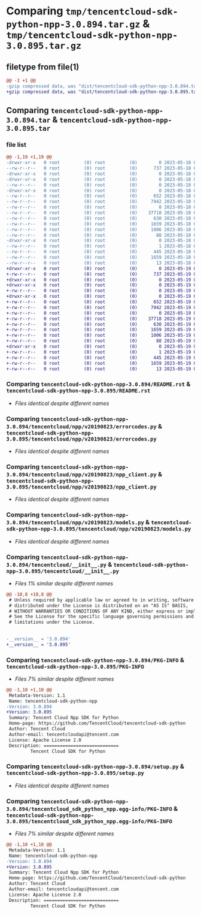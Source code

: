 # Comparing `tmp/tencentcloud-sdk-python-npp-3.0.894.tar.gz` & `tmp/tencentcloud-sdk-python-npp-3.0.895.tar.gz`

## filetype from file(1)

```diff
@@ -1 +1 @@
-gzip compressed data, was "dist/tencentcloud-sdk-python-npp-3.0.894.tar", last modified: Thu May 18 00:32:45 2023, max compression
+gzip compressed data, was "dist/tencentcloud-sdk-python-npp-3.0.895.tar", last modified: Fri May 19 02:56:23 2023, max compression
```

## Comparing `tencentcloud-sdk-python-npp-3.0.894.tar` & `tencentcloud-sdk-python-npp-3.0.895.tar`

### file list

```diff
@@ -1,19 +1,19 @@
-drwxr-xr-x   0 root         (0) root         (0)        0 2023-05-18 00:32:45.000000 tencentcloud-sdk-python-npp-3.0.894/
--rw-r--r--   0 root         (0) root         (0)      737 2023-05-18 00:32:45.000000 tencentcloud-sdk-python-npp-3.0.894/README.rst
-drwxr-xr-x   0 root         (0) root         (0)        0 2023-05-18 00:32:45.000000 tencentcloud-sdk-python-npp-3.0.894/tencentcloud/
-drwxr-xr-x   0 root         (0) root         (0)        0 2023-05-18 00:32:45.000000 tencentcloud-sdk-python-npp-3.0.894/tencentcloud/npp/
--rw-r--r--   0 root         (0) root         (0)        0 2023-05-18 00:32:45.000000 tencentcloud-sdk-python-npp-3.0.894/tencentcloud/npp/__init__.py
-drwxr-xr-x   0 root         (0) root         (0)        0 2023-05-18 00:32:45.000000 tencentcloud-sdk-python-npp-3.0.894/tencentcloud/npp/v20190823/
--rw-r--r--   0 root         (0) root         (0)      652 2023-05-18 00:32:45.000000 tencentcloud-sdk-python-npp-3.0.894/tencentcloud/npp/v20190823/errorcodes.py
--rw-r--r--   0 root         (0) root         (0)     7942 2023-05-18 00:32:45.000000 tencentcloud-sdk-python-npp-3.0.894/tencentcloud/npp/v20190823/npp_client.py
--rw-r--r--   0 root         (0) root         (0)        0 2023-05-18 00:32:45.000000 tencentcloud-sdk-python-npp-3.0.894/tencentcloud/npp/v20190823/__init__.py
--rw-r--r--   0 root         (0) root         (0)    37718 2023-05-18 00:32:45.000000 tencentcloud-sdk-python-npp-3.0.894/tencentcloud/npp/v20190823/models.py
--rw-r--r--   0 root         (0) root         (0)      630 2023-05-18 00:32:45.000000 tencentcloud-sdk-python-npp-3.0.894/tencentcloud/__init__.py
--rw-r--r--   0 root         (0) root         (0)     1659 2023-05-18 00:32:45.000000 tencentcloud-sdk-python-npp-3.0.894/PKG-INFO
--rw-r--r--   0 root         (0) root         (0)     1006 2023-05-18 00:32:45.000000 tencentcloud-sdk-python-npp-3.0.894/setup.py
--rw-r--r--   0 root         (0) root         (0)       88 2023-05-18 00:32:45.000000 tencentcloud-sdk-python-npp-3.0.894/setup.cfg
-drwxr-xr-x   0 root         (0) root         (0)        0 2023-05-18 00:32:45.000000 tencentcloud-sdk-python-npp-3.0.894/tencentcloud_sdk_python_npp.egg-info/
--rw-r--r--   0 root         (0) root         (0)        1 2023-05-18 00:32:45.000000 tencentcloud-sdk-python-npp-3.0.894/tencentcloud_sdk_python_npp.egg-info/dependency_links.txt
--rw-r--r--   0 root         (0) root         (0)      445 2023-05-18 00:32:45.000000 tencentcloud-sdk-python-npp-3.0.894/tencentcloud_sdk_python_npp.egg-info/SOURCES.txt
--rw-r--r--   0 root         (0) root         (0)     1659 2023-05-18 00:32:45.000000 tencentcloud-sdk-python-npp-3.0.894/tencentcloud_sdk_python_npp.egg-info/PKG-INFO
--rw-r--r--   0 root         (0) root         (0)       13 2023-05-18 00:32:45.000000 tencentcloud-sdk-python-npp-3.0.894/tencentcloud_sdk_python_npp.egg-info/top_level.txt
+drwxr-xr-x   0 root         (0) root         (0)        0 2023-05-19 02:56:23.000000 tencentcloud-sdk-python-npp-3.0.895/
+-rw-r--r--   0 root         (0) root         (0)      737 2023-05-19 02:56:23.000000 tencentcloud-sdk-python-npp-3.0.895/README.rst
+drwxr-xr-x   0 root         (0) root         (0)        0 2023-05-19 02:56:23.000000 tencentcloud-sdk-python-npp-3.0.895/tencentcloud/
+drwxr-xr-x   0 root         (0) root         (0)        0 2023-05-19 02:56:23.000000 tencentcloud-sdk-python-npp-3.0.895/tencentcloud/npp/
+-rw-r--r--   0 root         (0) root         (0)        0 2023-05-19 02:56:23.000000 tencentcloud-sdk-python-npp-3.0.895/tencentcloud/npp/__init__.py
+drwxr-xr-x   0 root         (0) root         (0)        0 2023-05-19 02:56:23.000000 tencentcloud-sdk-python-npp-3.0.895/tencentcloud/npp/v20190823/
+-rw-r--r--   0 root         (0) root         (0)      652 2023-05-19 02:56:23.000000 tencentcloud-sdk-python-npp-3.0.895/tencentcloud/npp/v20190823/errorcodes.py
+-rw-r--r--   0 root         (0) root         (0)     7942 2023-05-19 02:56:23.000000 tencentcloud-sdk-python-npp-3.0.895/tencentcloud/npp/v20190823/npp_client.py
+-rw-r--r--   0 root         (0) root         (0)        0 2023-05-19 02:56:23.000000 tencentcloud-sdk-python-npp-3.0.895/tencentcloud/npp/v20190823/__init__.py
+-rw-r--r--   0 root         (0) root         (0)    37718 2023-05-19 02:56:23.000000 tencentcloud-sdk-python-npp-3.0.895/tencentcloud/npp/v20190823/models.py
+-rw-r--r--   0 root         (0) root         (0)      630 2023-05-19 02:56:23.000000 tencentcloud-sdk-python-npp-3.0.895/tencentcloud/__init__.py
+-rw-r--r--   0 root         (0) root         (0)     1659 2023-05-19 02:56:23.000000 tencentcloud-sdk-python-npp-3.0.895/PKG-INFO
+-rw-r--r--   0 root         (0) root         (0)     1006 2023-05-19 02:56:23.000000 tencentcloud-sdk-python-npp-3.0.895/setup.py
+-rw-r--r--   0 root         (0) root         (0)       88 2023-05-19 02:56:23.000000 tencentcloud-sdk-python-npp-3.0.895/setup.cfg
+drwxr-xr-x   0 root         (0) root         (0)        0 2023-05-19 02:56:23.000000 tencentcloud-sdk-python-npp-3.0.895/tencentcloud_sdk_python_npp.egg-info/
+-rw-r--r--   0 root         (0) root         (0)        1 2023-05-19 02:56:23.000000 tencentcloud-sdk-python-npp-3.0.895/tencentcloud_sdk_python_npp.egg-info/dependency_links.txt
+-rw-r--r--   0 root         (0) root         (0)      445 2023-05-19 02:56:23.000000 tencentcloud-sdk-python-npp-3.0.895/tencentcloud_sdk_python_npp.egg-info/SOURCES.txt
+-rw-r--r--   0 root         (0) root         (0)     1659 2023-05-19 02:56:23.000000 tencentcloud-sdk-python-npp-3.0.895/tencentcloud_sdk_python_npp.egg-info/PKG-INFO
+-rw-r--r--   0 root         (0) root         (0)       13 2023-05-19 02:56:23.000000 tencentcloud-sdk-python-npp-3.0.895/tencentcloud_sdk_python_npp.egg-info/top_level.txt
```

### Comparing `tencentcloud-sdk-python-npp-3.0.894/README.rst` & `tencentcloud-sdk-python-npp-3.0.895/README.rst`

 * *Files identical despite different names*

### Comparing `tencentcloud-sdk-python-npp-3.0.894/tencentcloud/npp/v20190823/errorcodes.py` & `tencentcloud-sdk-python-npp-3.0.895/tencentcloud/npp/v20190823/errorcodes.py`

 * *Files identical despite different names*

### Comparing `tencentcloud-sdk-python-npp-3.0.894/tencentcloud/npp/v20190823/npp_client.py` & `tencentcloud-sdk-python-npp-3.0.895/tencentcloud/npp/v20190823/npp_client.py`

 * *Files identical despite different names*

### Comparing `tencentcloud-sdk-python-npp-3.0.894/tencentcloud/npp/v20190823/models.py` & `tencentcloud-sdk-python-npp-3.0.895/tencentcloud/npp/v20190823/models.py`

 * *Files identical despite different names*

### Comparing `tencentcloud-sdk-python-npp-3.0.894/tencentcloud/__init__.py` & `tencentcloud-sdk-python-npp-3.0.895/tencentcloud/__init__.py`

 * *Files 1% similar despite different names*

```diff
@@ -10,8 +10,8 @@
 # Unless required by applicable law or agreed to in writing, software
 # distributed under the License is distributed on an "AS IS" BASIS,
 # WITHOUT WARRANTIES OR CONDITIONS OF ANY KIND, either express or implied.
 # See the License for the specific language governing permissions and
 # limitations under the License.
 
 
-__version__ = '3.0.894'
+__version__ = '3.0.895'
```

### Comparing `tencentcloud-sdk-python-npp-3.0.894/PKG-INFO` & `tencentcloud-sdk-python-npp-3.0.895/PKG-INFO`

 * *Files 7% similar despite different names*

```diff
@@ -1,10 +1,10 @@
 Metadata-Version: 1.1
 Name: tencentcloud-sdk-python-npp
-Version: 3.0.894
+Version: 3.0.895
 Summary: Tencent Cloud Npp SDK for Python
 Home-page: https://github.com/TencentCloud/tencentcloud-sdk-python
 Author: Tencent Cloud
 Author-email: tencentcloudapi@tencent.com
 License: Apache License 2.0
 Description: ============================
         Tencent Cloud SDK for Python
```

### Comparing `tencentcloud-sdk-python-npp-3.0.894/setup.py` & `tencentcloud-sdk-python-npp-3.0.895/setup.py`

 * *Files identical despite different names*

### Comparing `tencentcloud-sdk-python-npp-3.0.894/tencentcloud_sdk_python_npp.egg-info/PKG-INFO` & `tencentcloud-sdk-python-npp-3.0.895/tencentcloud_sdk_python_npp.egg-info/PKG-INFO`

 * *Files 7% similar despite different names*

```diff
@@ -1,10 +1,10 @@
 Metadata-Version: 1.1
 Name: tencentcloud-sdk-python-npp
-Version: 3.0.894
+Version: 3.0.895
 Summary: Tencent Cloud Npp SDK for Python
 Home-page: https://github.com/TencentCloud/tencentcloud-sdk-python
 Author: Tencent Cloud
 Author-email: tencentcloudapi@tencent.com
 License: Apache License 2.0
 Description: ============================
         Tencent Cloud SDK for Python
```

